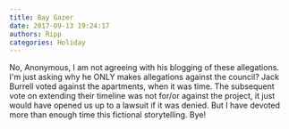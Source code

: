 ```yaml
---
title: Bay Gazer
date: 2017-09-13 19:24:17
authors: Ripp
categories: Holiday
---
```


 No, Anonymous, I am not agreeing with his blogging of these allegations.  I'm just asking why he ONLY makes allegations against the council?  Jack Burrell voted against the apartments, when it was time. The subsequent vote on extending their timeline was not for/or against the project, it just would have opened us up to a lawsuit if it was denied. But I have devoted more than enough time this fictional storytelling.  Bye!